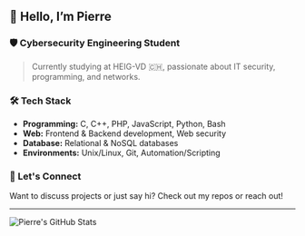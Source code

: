 ## 👋 Hello, I’m Pierre

### 🛡️ Cybersecurity Engineering Student

> Currently studying at HEIG-VD 🇨🇭, passionate about IT security, programming, and networks.

### 🛠 Tech Stack

- **Programming:** C, C++, PHP, JavaScript, Python, Bash
- **Web:** Frontend & Backend development, Web security
- **Database:** Relational & NoSQL databases
- **Environments:** Unix/Linux, Git, Automation/Scripting

### 🌱 Let's Connect

Want to discuss projects or just say hi? Check out my repos or reach out!

---

![Pierre's GitHub Stats](https://github-readme-stats.vercel.app/api?username=WTHIJ&show_icons=true&hide_title=true&hide_rank=true&count_private=true&hide=stars&theme=default)

